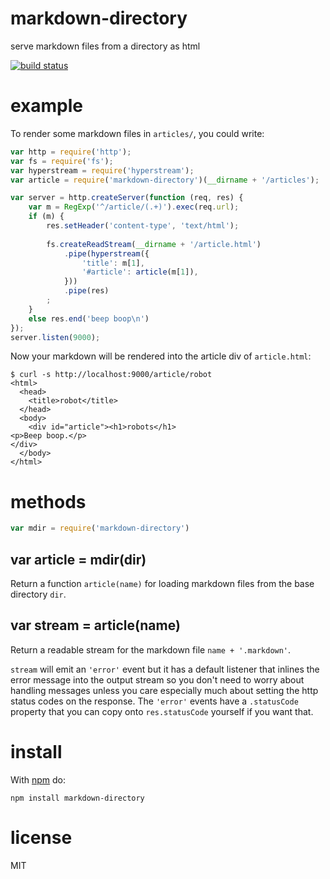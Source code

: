 # markdown-directory

serve markdown files from a directory as html

[![build status](https://secure.travis-ci.org/substack/markdown-directory.png)](http://travis-ci.org/substack/markdown-directory)

# example

To render some markdown files in `articles/`, you could write:

``` js
var http = require('http');
var fs = require('fs');
var hyperstream = require('hyperstream');
var article = require('markdown-directory')(__dirname + '/articles');

var server = http.createServer(function (req, res) {
    var m = RegExp('^/article/(.+)').exec(req.url);
    if (m) {
        res.setHeader('content-type', 'text/html');
        
        fs.createReadStream(__dirname + '/article.html')
            .pipe(hyperstream({
                'title': m[1],
                '#article': article(m[1]),
            }))
            .pipe(res)
        ;
    }
    else res.end('beep boop\n')
});
server.listen(9000);
```

Now your markdown will be rendered into the article div of `article.html`:

```
$ curl -s http://localhost:9000/article/robot
<html>
  <head>
    <title>robot</title>
  </head>
  <body>
    <div id="article"><h1>robots</h1>
<p>Beep boop.</p>
</div>
  </body>
</html>
```

# methods

``` js
var mdir = require('markdown-directory')
```

## var article = mdir(dir)

Return a function `article(name)` for loading markdown files from the base
directory `dir`.

## var stream = article(name)

Return a readable stream for the markdown file `name + '.markdown'`.

`stream` will emit an `'error'` event but it has a default listener that inlines
the error message into the output stream so you don't need to worry about
handling messages unless you care especially much about setting the http status
codes on the response. The `'error'` events have a `.statusCode` property that
you can copy onto `res.statusCode` yourself if you want that.

# install

With [npm](https://npmjs.org) do:

```
npm install markdown-directory
```

# license

MIT
